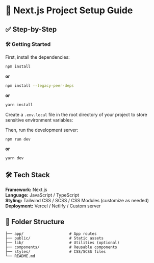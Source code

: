 # 🚀 Next.js Project Setup Guide

## ✅ Step-by-Step

### 🛠️ Getting Started

First, install the dependencies:

```bash
npm install
```

**or**

```bash
npm install --legacy-peer-deps
```  

**or**

```bash
yarn install
```

Create a `.env.local` file in the root directory of your project to store sensitive environment variables:

Then, run the development server:

```bash
npm run dev
```

**or**

```bash
yarn dev
```

## 🛠️ Tech Stack

**Framework:** Next.js  
**Language:** JavaScript / TypeScript  
**Styling:** Tailwind CSS / SCSS / CSS Modules (customize as needed)  
**Deployment:** Vercel / Netlify / Custom server

## 📁 Folder Structure

```
├── app/                    # App routes  
├── public/                 # Static assets  
├── lib/                    # Utilities (optional)  
├── components/             # Reusable components  
├── styles/                 # CSS/SCSS files  
└── README.md
```
